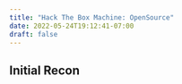 ```yaml
---
title: "Hack The Box Machine: OpenSource"
date: 2022-05-24T19:12:41-07:00
draft: false
---
```


## Initial Recon
